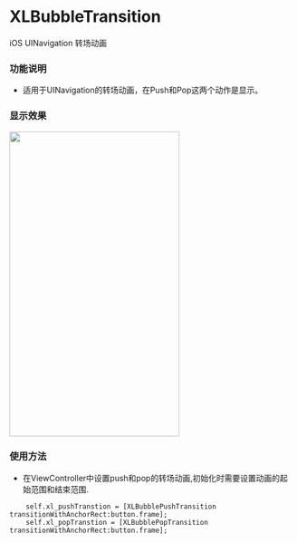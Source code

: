 # XLBubbleTransition
iOS UINavigation 转场动画

### 功能说明

* 适用于UINavigation的转场动画，在Push和Pop这两个动作是显示。
### 显示效果

<img src="https://github.com/mengxianliang/XLBubbleTransition/blob/master/GIF/1.gif" width=300 height=538 />

### 使用方法

* 在ViewController中设置push和pop的转场动画,初始化时需要设置动画的起始范围和结束范围.
```objc
    self.xl_pushTranstion = [XLBubblePushTransition transitionWithAnchorRect:button.frame];
    self.xl_popTranstion = [XLBubblePopTransition transitionWithAnchorRect:button.frame];
```
